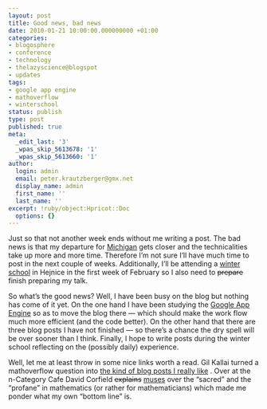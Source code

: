 ```yaml
---
layout: post
title: Good news, bad news
date: 2010-01-21 10:00:00.000000000 +01:00
categories:
- blogosphere
- conference
- technology
- thelazyscience@blogspot
- updates
tags:
- google app engine
- mathoverflow
- winterschool
status: publish
type: post
published: true
meta:
  _edit_last: '3'
  _wpas_skip_5613678: '1'
  _wpas_skip_5613660: '1'
author:
  login: admin
  email: peter.krautzberger@gmx.net
  display_name: admin
  first_name: ''
  last_name: ''
excerpt: !ruby/object:Hpricot::Doc
  options: {}
---
```


Just so that not another week ends without me writing a post. The bad news is that my departure for [Michigan](http://www.math.lsa.umich.edu/) gets closer and the technicalities take up more and more time. Therefore I’m not sure I’ll have much time to post in the next couple of weeks. Additionally, I’ll be attending a [winter school](http://www.winterschool.eu/) in Hejnice in the first week of February so I also need to <del>prepare</del> finish preparing my talk.

So what’s the good news? Well, I have been busy on the blog but nothing has come of it yet. On the one hand I have been studying the [Google App Engine](http://code.google.com/intl/de-DE/appengine/docs/whatisgoogleappengine.html) so as to move the blog there — which should make the work flow much more efficient (and the code better). On the other hand that there are three blog posts I have not finished — so there’s a chance the dry spell will be over sooner than I think. Finally, I hope to write posts during the winter school reflecting on the (possibly daily) experience.

Well, let me at least throw in some nice links worth a read. Gil Kallai turned a mathoverflow question into [the kind of blog posts I really like](http://gilkalai.wordpress.com/2010/01/20/randomness-in-nature-ii/) . Over at the n-Category Cafe David Corfield <del>explains</del> [muses](http://golem.ph.utexas.edu/category/2010/01/the_sacred_and_the_profane.html) over the “sacred” and the “profane” in mathematics (or rather for mathematicians) which made me ponder what my own “bottom line” is.